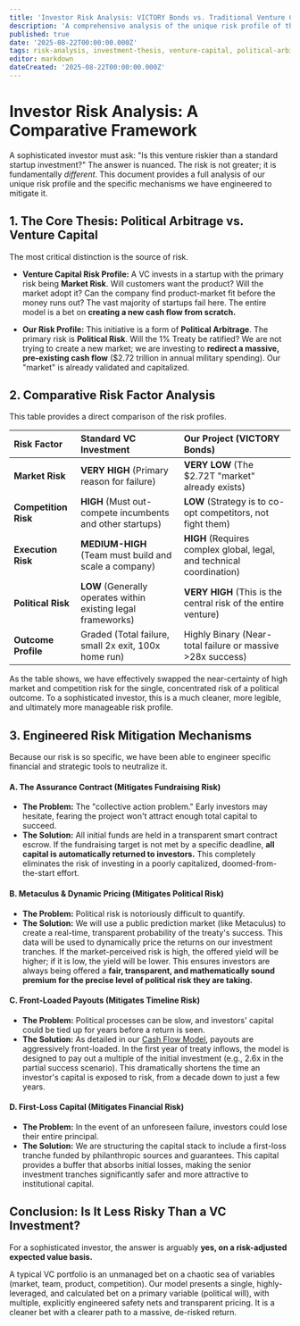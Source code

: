 ```yaml
---
title: 'Investor Risk Analysis: VICTORY Bonds vs. Traditional Venture Capital'
description: 'A comprehensive analysis of the unique risk profile of the 1% Treaty initiative, comparing its political arbitrage model to the market-risk model of venture capital and detailing the engineered mechanisms designed to mitigate key risks.'
published: true
date: '2025-08-22T00:00:00.000Z'
tags: risk-analysis, investment-thesis, venture-capital, political-arbitrage, assurance-contracts, metaculus
editor: markdown
dateCreated: '2025-08-22T00:00:00.000Z'
---
```


# Investor Risk Analysis: A Comparative Framework

A sophisticated investor must ask: "Is this venture riskier than a standard startup investment?" The answer is nuanced. The risk is not greater; it is fundamentally *different*. This document provides a full analysis of our unique risk profile and the specific mechanisms we have engineered to mitigate it.

## 1. The Core Thesis: Political Arbitrage vs. Venture Capital

The most critical distinction is the source of risk.

*   **Venture Capital Risk Profile:** A VC invests in a startup with the primary risk being **Market Risk**. Will customers want the product? Will the market adopt it? Can the company find product-market fit before the money runs out? The vast majority of startups fail here. The entire model is a bet on **creating a new cash flow from scratch.**

*   **Our Risk Profile:** This initiative is a form of **Political Arbitrage**. The primary risk is **Political Risk**. Will the 1% Treaty be ratified? We are not trying to create a new market; we are investing to **redirect a massive, pre-existing cash flow** ($2.72 trillion in annual military spending). Our "market" is already validated and capitalized.

## 2. Comparative Risk Factor Analysis

This table provides a direct comparison of the risk profiles.

| Risk Factor         | Standard VC Investment                                   | Our Project (VICTORY Bonds)                                   |
| :------------------ | :------------------------------------------------------- | :-------------------------------------------------------------- |
| **Market Risk**     | **VERY HIGH** (Primary reason for failure)               | **VERY LOW** (The $2.72T "market" already exists)                |
| **Competition Risk**| **HIGH** (Must out-compete incumbents and other startups)  | **LOW** (Strategy is to co-opt competitors, not fight them)      |
| **Execution Risk**  | **MEDIUM-HIGH** (Team must build and scale a company)      | **HIGH** (Requires complex global, legal, and technical coordination) |
| **Political Risk**  | **LOW** (Generally operates within existing legal frameworks) | **VERY HIGH** (This is the central risk of the entire venture)      |
| **Outcome Profile** | Graded (Total failure, small 2x exit, 100x home run)     | Highly Binary (Near-total failure or massive >28x success)         |

As the table shows, we have effectively swapped the near-certainty of high market and competition risk for the single, concentrated risk of a political outcome. To a sophisticated investor, this is a much cleaner, more legible, and ultimately more manageable risk profile.

## 3. Engineered Risk Mitigation Mechanisms

Because our risk is so specific, we have been able to engineer specific financial and strategic tools to neutralize it.

#### A. The Assurance Contract (Mitigates **Fundraising Risk**)
*   **The Problem:** The "collective action problem." Early investors may hesitate, fearing the project won't attract enough total capital to succeed.
*   **The Solution:** All initial funds are held in a transparent smart contract escrow. If the fundraising target is not met by a specific deadline, **all capital is automatically returned to investors.** This completely eliminates the risk of investing in a poorly capitalized, doomed-from-the-start effort.

#### B. Metaculus & Dynamic Pricing (Mitigates **Political Risk**)
*   **The Problem:** Political risk is notoriously difficult to quantify.
*   **The Solution:** We will use a public prediction market (like Metaculus) to create a real-time, transparent probability of the treaty's success. This data will be used to dynamically price the returns on our investment tranches. If the market-perceived risk is high, the offered yield will be higher; if it is low, the yield will be lower. This ensures investors are always being offered a **fair, transparent, and mathematically sound premium for the precise level of political risk they are taking.**

#### C. Front-Loaded Payouts (Mitigates **Timeline Risk**)
*   **The Problem:** Political processes can be slow, and investors' capital could be tied up for years before a return is seen.
*   **The Solution:** As detailed in our [Cash Flow Model](./dih-treasury-cash-flow-model.md), payouts are aggressively front-loaded. In the first year of treaty inflows, the model is designed to pay out a multiple of the initial investment (e.g., 2.6x in the partial success scenario). This dramatically shortens the time an investor's capital is exposed to risk, from a decade down to just a few years.

#### D. First-Loss Capital (Mitigates **Financial Risk**)
*   **The Problem:** In the event of an unforeseen failure, investors could lose their entire principal.
*   **The Solution:** We are structuring the capital stack to include a first-loss tranche funded by philanthropic sources and guarantees. This capital provides a buffer that absorbs initial losses, making the senior investment tranches significantly safer and more attractive to institutional capital.

## Conclusion: Is It Less Risky Than a VC Investment?

For a sophisticated investor, the answer is arguably **yes, on a risk-adjusted expected value basis.**

A typical VC portfolio is an unmanaged bet on a chaotic sea of variables (market, team, product, competition). Our model presents a single, highly-leveraged, and calculated bet on a primary variable (political will), with multiple, explicitly engineered safety nets and transparent pricing. It is a cleaner bet with a clearer path to a massive, de-risked return.
